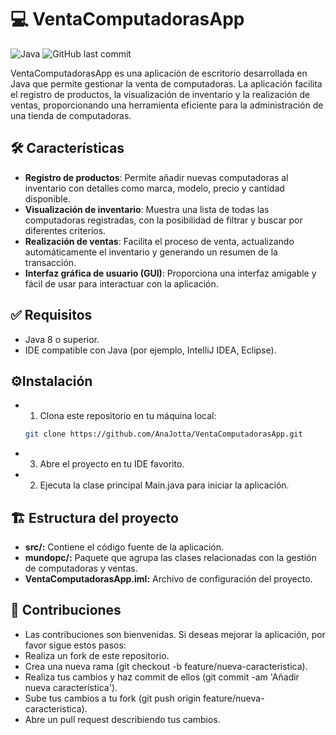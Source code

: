 # 💻 VentaComputadorasApp
![Java](https://img.shields.io/badge/Java-ED8B00?style=for-the-badge&logo=java&logoColor=white)
![GitHub last commit](https://img.shields.io/github/last-commit/AnaJotta/VentaComputadorasApp)

VentaComputadorasApp es una aplicación de escritorio desarrollada en Java que permite gestionar la venta de computadoras. La aplicación facilita el registro de productos, la visualización de inventario y la realización de ventas, proporcionando una herramienta eficiente para la administración de una tienda de computadoras.

## 🛠️ Características

- **Registro de productos**: Permite añadir nuevas computadoras al inventario con detalles como marca, modelo, precio y cantidad disponible.
- **Visualización de inventario**: Muestra una lista de todas las computadoras registradas, con la posibilidad de filtrar y buscar por diferentes criterios.
- **Realización de ventas**: Facilita el proceso de venta, actualizando automáticamente el inventario y generando un resumen de la transacción.
- **Interfaz gráfica de usuario (GUI)**: Proporciona una interfaz amigable y fácil de usar para interactuar con la aplicación.

## ✅ Requisitos

- Java 8 o superior.
- IDE compatible con Java (por ejemplo, IntelliJ IDEA, Eclipse).

## ⚙️Instalación

- 1. Clona este repositorio en tu máquina local:

   ```bash
   git clone https://github.com/AnaJotta/VentaComputadorasApp.git
   
- 3. Abre el proyecto en tu IDE favorito.
- 2. Ejecuta la clase principal Main.java para iniciar la aplicación.

## 🏗️ Estructura del proyecto

- **src/:** Contiene el código fuente de la aplicación.
- **mundopc/:** Paquete que agrupa las clases relacionadas con la gestión de computadoras y ventas.
- **VentaComputadorasApp.iml:** Archivo de configuración del proyecto.

## 👏 Contribuciones

- Las contribuciones son bienvenidas. Si deseas mejorar la aplicación, por favor sigue estos pasos:
- Realiza un fork de este repositorio.
- Crea una nueva rama (git checkout -b feature/nueva-caracteristica).
- Realiza tus cambios y haz commit de ellos (git commit -am 'Añadir nueva característica').
- Sube tus cambios a tu fork (git push origin feature/nueva-caracteristica).
- Abre un pull request describiendo tus cambios.

